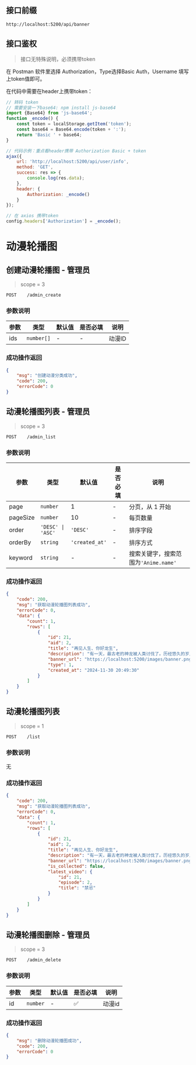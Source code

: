 ## 接口前缀

```shell
http://localhost:5200/api/banner
```

## 接口鉴权

> 接口无特殊说明，必须携带token

在 Postman 软件里选择 Authorization，Type选择Basic Auth，Username 填写上token值即可。

在代码中需要在header上携带token：

```js
// 转码 token
// 需要安装一下base64: npm install js-base64
import {Base64} from 'js-base64';
function _encode() {
    const token = localStorage.getItem('token');
    const base64 = Base64.encode(token + ':');
    return 'Basic ' + base64;
}

// 代码示例：重点看header携带 Authorization Basic + token
ajax({
    url: 'http://localhost:5200/api/user/info',
    method: 'GET',
    success: res => {
        console.log(res.data);
    },
    header: {
        Authorization: _encode()
    }
});

// 在 axios 携带token
config.headers['Authorization'] = _encode();
```

# 动漫轮播图

## 创建动漫轮播图 - 管理员

> scope = 3

```
POST    /admin_create
```

### 参数说明

| 参数 | 类型       | 默认值 | 是否必填 | 说明   |
| ---- | ---------- | ------ | -------- | ------ |
| ids  | `number[]` | -      | -        | 动漫ID |

### 成功操作返回

```json
{
    "msg": "创建动漫分类成功",
    "code": 200,
    "errorCode": 0
}
```

## 动漫轮播图列表 - 管理员

> scope = 3

```
POST    /admin_list
```

### 参数说明

| 参数     | 类型              | 默认值         | 是否必填 | 说明                                 |
| -------- | ----------------- | -------------- | -------- | ------------------------------------ |
| page     | `number`          | 1              | -        | 分页，从 1 开始                      |
| pageSize | `number`          | 10             | -        | 每页数量                             |
| order    | `'DESC' \| 'ASC'` | `'DESC'`       | -        | 排序字段                             |
| orderBy  | `string`          | `'created_at'` | -        | 排序方式                             |
| keyword  | `string`          | -              | -        | 搜索关键字，搜索范围为`'Anime.name'` |

### 成功操作返回

```json
{
    "code": 200,
    "msg": "获取动漫轮播图列表成功",
    "errorCode": 0,
    "data": {
        "count": 1,
        "rows": [
            {
                "id": 21,
                "aid": 2,
                "title": "再见人生、你好龙生",
                "description": "有一天，最古老的神龙被人类讨伐了。历经悠久的岁月，力量强大到足以令诸神跪拜的龙，在孤独之中接受了自己的死亡。但当龙再次回过神来时，他已经获得了身为边境村民多兰的第二人生。",
                "banner_url": "https://localhost:5200/images/banner.png",
                "type": 1,
                "created_at": "2024-11-30 20:49:30"
            }
        ]
    }
}
```

## 动漫轮播图列表

> scope = 1

```
POST    /list
```

### 参数说明

无

### 成功操作返回

```json
{
    "code": 200,
    "msg": "获取动漫轮播图列表成功",
    "errorCode": 0,
    "data": {
        "count": 1,
        "rows": [
            {
                "id": 21,
                "aid": 2,
                "title": "再见人生、你好龙生",
                "description": "有一天，最古老的神龙被人类讨伐了。历经悠久的岁月，力量强大到足以令诸神跪拜的龙，在孤独之中接受了自己的死亡。但当龙再次回过神来时，他已经获得了身为边境村民多兰的第二人生。",
                "banner_url": "https://localhost:5200/images/banner.png",
                "is_collected": false,
                "latest_video": {
                    "id": 21,
                    "episode": 2,
                    "title": "禁忌"
                }
            }
        ]
    }
}
```

## 动漫轮播图删除 - 管理员

> scope = 3

```
POST    /admin_delete
```

### 参数说明

| 参数 | 类型     | 默认值 | 是否必填 | 说明   |
| ---- | -------- | ------ | -------- | ------ |
| id   | `number` | -      | ✅       | 动漫id |

### 成功操作返回

```json
{
    "msg": "删除动漫轮播图成功",
    "code": 200,
    "errorCode": 0
}
```
